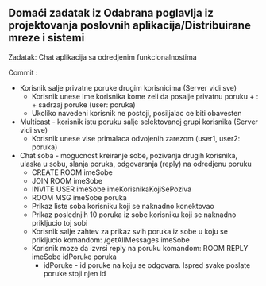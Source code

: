 ## Domaći zadatak iz Odabrana poglavlja iz projektovanja poslovnih aplikacija/Distribuirane mreze i sistemi

Zadatak: Chat aplikacija sa odredjenim funkcionalnostima

Commit :
* Korisnik salje privatne poruke drugim korisnicima (Server vidi sve)
    * Korisnik unese Ime korisnika kome zeli da posalje privatnu poruku + : + sadrzaj poruke  (user: poruka)
    * Ukoliko navedeni korisnik ne postoji, posiljalac ce biti obavesten
* Multicast - korisnik istu poruku salje selektovanoj grupi korisnika (Server vidi sve)
    * Korisnik unese vise primalaca odvojenih zarezom (user1, user2: poruka)
* Chat soba - mogucnost kreiranje sobe, pozivanja drugih korisnika, ulaska u sobu, slanja poruka, odgovaranja (reply) na odredjenu poruku
    * CREATE ROOM imeSobe
    * JOIN ROOM imeSobe
    * INVITE USER imeSobe imeKorisnikaKojiSePoziva
    * ROOM MSG imeSobe poruka
    * Prikaz liste soba korisniku koji se naknadno konektovao
    * Prikaz poslednjih 10 poruka iz sobe korisniku koji se naknadno prikljucio toj sobi
    * Korisnik salje zahtev za prikaz svih poruka iz sobe u koju se prikljucio komandom: /getAllMessages imeSobe
    * Korisnik moze da izvrsi reply na poruku komandom: ROOM REPLY imeSobe idPoruke poruka
        * idPoruke - id poruke na koju se odgovara. Ispred svake poslate poruke stoji njen id